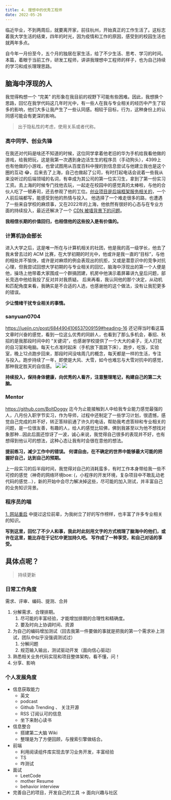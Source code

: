 ```yaml
---
title: 4. 理想中的优秀工程师
date: 2022-05-26
---
```


临近毕业，不到两周后，就要离开家，前往杭州，开始真正的工作生活了。这标志着我大学生活的结束，四年的时光，因为疫情和工作的原因，感受到的校园生活也就两年多点。

自今年一月份至今，五个月的独居在家生活，给了不少生活、思考、学习的时间。本篇，着眼于当前工作，研发工程师，讲讲我理想中工程师的样子，也为自己持续的学习和成长理理思路。

## 脑海中浮现的人

我觉得构想一个 “完美” 的形象在我目前的视野下可能有些困难。因此，我想换个思路，回忆在我学代码这几年时光中，有一些人在我与专业相关的经历中产生了较多的影响，他们大多让我产生了一些认同感。相较于目标，行为，这种身份上的认同感可能会有更深的影响。

> 出于隐私性的考虑，使用关系或者代称。

### 高中同学、创业先锋
在我还对代码是啥还不知道的时候，这位同学拿着他老旧的华为手机给我看他做的游戏，给我把玩，这是我第一次遇到身边活生生的程序员（手动狗头），4399上也有他做的小游戏，也曾试图用从百度百科中搜的到信息尝试与他建立我也是这个圈的互动 😂，后来去了上海，自己也做起了公司，有时打起电话会说着一些我从来没听过的后端领域的名词，有幸成为其公司的第一位实习生，拿到了第一份实习工资。去上海的时候专门找他去玩，一起走在校园中的感觉真的太棒啦，与他的合伙人吃了一顿寿司，还去参观了他的工位。[创业项目是后端框架服务相关的](https://github.com/utilmeta)，一个人前后端都写，能感受到他的热情与投入。
他选择了一个难走很多的路，也遭遇了一些来自学校的麻烦事，又在2022年的上海，他依然有很好的心态与在专业方面的持续投入，最近还解决了一个 [CDN 被墙背景下的问题](https://github.com/utilmeta/dist-loader.js)。

**我相信长期的价值回归，也相信他的这些投入是有价值的。**

### 计算机协会部长
进入大学之后，这是唯一所在与计算机相关的社团，他是我的高一级学长，他去了我未曾去过的 ACM 比赛，在大学初期的时光中，他或许是我一直的“目标”，与他的相处并不愉快，或许是对麻烦的例会表现出的抗拒，又或是潜意识中的竞争对抗心理，但我尝试回想大学初期的与专业相关的回忆，脑海中浮现出的第一个人便是他，操场上他带着大家围成一个群搞团建，机房中他演示着屏幕讲九皇后问题，部长竞选中他给我投了反对并对我质疑。
后来再看，我认同他的那个决定，从动机和匹配角度来看，我确实是不合适的人选，也感谢他的这个做法，没有让我犯更多的错误。

**少让情绪干扰专业相关的事情。**

### sanyuan0704
https://juejin.cn/post/6844904106537009159#heading-16
还记得当时看这篇文章时兴奋的感觉，看到一位这么优秀的同龄人，也看到了那么多机会，春招、秋招的是我那段时间中的 “关键词”，也感谢学校提供了一个大大的桌子，无人打扰的自习室和电脑。每天七点准时起床（手机放下面跳下床），跑步，吃饭，实验室，晚上12点跑步回来，那段时间没啥周几的概念，每天都是一样的生活，专注与投入。跑步持续了一年，即使是大风、大雪，如今也难忘与大雪对抗中的感觉，那种我定胜天的自信感。
![](https://s2.loli.net/2022/05/26/oyN5pXEUSCQVKri.jpg)
![](https://s2.loli.net/2022/05/26/JxQEmD3SNj4kZfL.png)

**持续投入，保持身体健康，向优秀的人看齐，注意整理笔记，构建自己的第二大脑。**

### Mentor
https://github.com/BoltDoggy
迄今为止能接触到人中给我专业能力感觉最强的人，八月份入职字节实习，作为导师，过程中还制定了一些学习计划，很遗憾，感觉自己完成的并不好，转正答辩前通了许久的电话，帮助我考虑答辩和专业相关的问题，是一位很友善，有趣的人，给人的感觉比较佛，佛到我甚至以为他不想找对象那种...因此后面还惊讶了一波，诚心来说，我觉得自己很多的表现并不好，也有想得到他认可的想法，这种心态让我有时会很在意他的想法。

**提前练习，减少工作中的错误。
何谓自由，在不确定的世界中能够最大可能的把握好自己，达到自己的预期。**

上一段实习的后半段时间，我觉得对自己的消耗蛮多，有时工作本身带给我一些不可控的感觉（神奇的网络环境boe: (，小程序的开发环境，复杂项目中不敢乱动老代码的感觉...），新的开始中会尽力解决掉这些，尽可能的加入测试，并丰富自己的业务知识背景。

### 程序员的喵
[1. 网站重启](./1.%20%E7%BD%91%E7%AB%99%E9%87%8D%E5%90%AF.md) 中提过这位前辈，为我树立了好的写作榜样，也丰富了许多专业相关的知识。

**写到这里，回忆了不少人和事，我此时此刻用文字的方式梳理了脑海中的他们，或许在这里，能比存在于记忆中更加持久吧。
写作成了一种享受，和自己对话的享受。**

## 具体点呢？

> 持续更新

### 日常工作角度
需求、评审、编码、提测、合并

1. 分解需求、合理排期。
	1. 尽可能的丰富经验，才能增加排期的合理性和精确度。
	2. 要及时向上协调时间、资源
2. 为自己的编码增加测试（回去我第一件要做的事就是把我的第一个需求补上测试，团队中似乎没强调测试过）
	1. 分解问题
	2. 规范输入输出，测试驱动开发（面向信心驱动）
3. 熟悉相关业务代码实现和项目整体架构，看不懂，问！
4. 分享、影响

### 个人发展角度
- 信息获取能力
	- 英文
	- podcast
	- Github Trending 、 关注开源
	- RSS 订阅认可的信息
	- 坐下来耐心读书
- 信息整合
	- 搭建第二大脑 Wiki
	- 整理是为了方便回顾，与搜索引擎做结合。
- 前端
	- 利用阅读组件库实现去学习业务开发，丰富经验
	- TS
	- 咋测试
- 面试
	- LeetCode
	- mother Resume
	- behavior interview
- 完善自己的项目，开发自己的工具 -> 面向兴趣与社区
